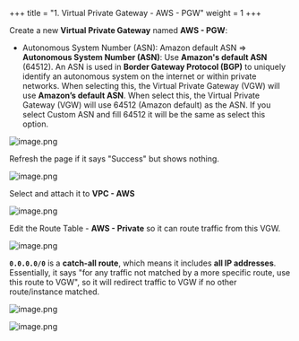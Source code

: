 +++
title = "1. Virtual Private Gateway - AWS - PGW"
weight = 1
+++


Create a new **Virtual Private Gateway** named **AWS - PGW**:

- Autonomous System Number (ASN): Amazon default ASN
⇒  **Autonomous System Number (ASN)**: Use **Amazon's default ASN** (64512).
An ASN is used in **Border Gateway Protocol (BGP)** to uniquely identify an autonomous system on the internet or within private networks. When selecting this, the Virtual Private Gateway (VGW) will use **Amazon’s default ASN**. When select this, the Virtual Private Gateway (VGW) will use 64512 (Amazon default) as the ASN. If you select Custom ASN and fill 64512 it will be the same as select this option.

![image.png](/images/005-v-prepare-for-site-to-site-vpn-aws-to-dc/24-885401-image.png)


Refresh the page if it says "Success" but shows nothing.


![image.png](/images/005-v-prepare-for-site-to-site-vpn-aws-to-dc/24-802093-image.png)


Select and attach it to **VPC - AWS**


![image.png](/images/005-v-prepare-for-site-to-site-vpn-aws-to-dc/24-246632-image.png)


Edit the Route Table - **AWS - Private** so it can route traffic from this VGW.


![image.png](/images/005-v-prepare-for-site-to-site-vpn-aws-to-dc/24-866331-image.png)


**`0.0.0.0/0`** is a **catch-all route**, which means it includes **all IP addresses**. Essentially, it says "for any traffic not matched by a more specific route, use this route to VGW", so it will redirect traffic to VGW if no other route/instance matched.


![image.png](/images/005-v-prepare-for-site-to-site-vpn-aws-to-dc/24-405794-image.png)


![image.png](/images/005-v-prepare-for-site-to-site-vpn-aws-to-dc/24-389685-image.png)


